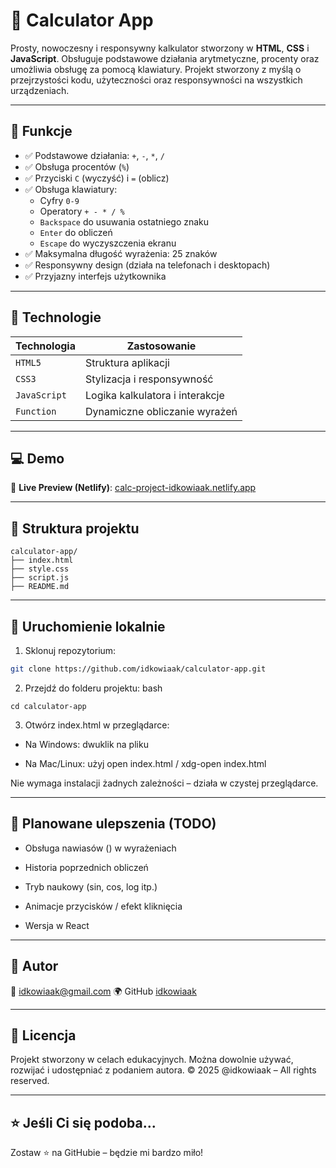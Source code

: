 # 🧮 Calculator App

Prosty, nowoczesny i responsywny kalkulator stworzony w **HTML**, **CSS** i **JavaScript**. Obsługuje podstawowe działania arytmetyczne, procenty oraz umożliwia obsługę za pomocą klawiatury. Projekt stworzony z myślą o przejrzystości kodu, użyteczności oraz responsywności na wszystkich urządzeniach.

---

## 🎯 Funkcje

- ✅ Podstawowe działania: `+`, `-`, `*`, `/`
- ✅ Obsługa procentów (`%`)
- ✅ Przyciski `C` (wyczyść) i `=` (oblicz)
- ✅ Obsługa klawiatury:
  - Cyfry `0-9`
  - Operatory `+ - * / %`
  - `Backspace` do usuwania ostatniego znaku
  - `Enter` do obliczeń
  - `Escape` do wyczyszczenia ekranu
- ✅ Maksymalna długość wyrażenia: 25 znaków
- ✅ Responsywny design (działa na telefonach i desktopach)
- ✅ Przyjazny interfejs użytkownika

---

## 🧰 Technologie

| Technologia  | Zastosowanie                    |
| ------------ | ------------------------------- |
| `HTML5`      | Struktura aplikacji             |
| `CSS3`       | Stylizacja i responsywność      |
| `JavaScript` | Logika kalkulatora i interakcje |
| `Function`   | Dynamiczne obliczanie wyrażeń   |

---

## 💻 Demo

🔗 **Live Preview (Netlify)**: [calc-project-idkowiaak.netlify.app](https://calc-project-idkowiaak.netlify.app/)

---

## 📁 Struktura projektu
```
calculator-app/
├── index.html
├── style.css
├── script.js
├── README.md
```
---

## 🚀 Uruchomienie lokalnie

1. Sklonuj repozytorium:

```bash
git clone https://github.com/idkowiaak/calculator-app.git
```

2. Przejdź do folderu projektu:
   bash
```
cd calculator-app
```
3. Otwórz index.html w przeglądarce:

- Na Windows: dwuklik na pliku

- Na Mac/Linux: użyj open index.html / xdg-open index.html

Nie wymaga instalacji żadnych zależności – działa w czystej przeglądarce.

---

## 📌 Planowane ulepszenia (TODO)

- Obsługa nawiasów () w wyrażeniach

- Historia poprzednich obliczeń

- Tryb naukowy (sin, cos, log itp.)

- Animacje przycisków / efekt kliknięcia

- Wersja w React

---

## 👤 Autor

📧 idkowiaak@gmail.com 🌍 GitHub [idkowiaak](https://github.com/idkowiaak)

---

## 🧾 Licencja

Projekt stworzony w celach edukacyjnych. Można dowolnie używać, rozwijać i udostępniać z podaniem autora.
© 2025 @idkowiaak – All rights reserved.

---

## ⭐ Jeśli Ci się podoba...

Zostaw ⭐ na GitHubie – będzie mi bardzo miło!
